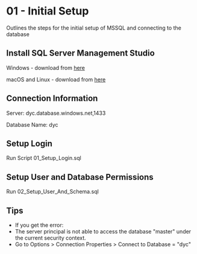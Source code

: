 # 01 - Initial Setup
Outlines the steps for the initial setup of MSSQL and connecting to the database

## Install SQL Server Management Studio
Windows - download from [here](https://docs.microsoft.com/en-us/sql/ssms/download-sql-server-management-studio-ssms?view=sql-server-ver15)

macOS and Linux - download from [here](https://github.com/Microsoft/azuredatastudio)

## Connection Information
Server: dyc.database.windows.net,1433

Database Name: dyc

## Setup Login
Run Script 01_Setup_Login.sql

## Setup User and Database Permissions
Run 02_Setup_User_And_Schema.sql

## Tips
* If you get the error:
* The server principal <username> is not able to access the database "master" under the current security context.
* Go to Options > Connection Properties > Connect to Database = "dyc"
